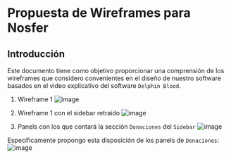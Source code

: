 # Propuesta de Wireframes para Nosfer

## Introducción

Este documento tiene como objetivo proporcionar una comprensión de los wireframes que considero convenientes en el diseño de nuestro software basados en el video explicativo del software ```Delphin Blood```.

1. Wireframe 1
   ![image](https://github.com/nosfer-fisi/nosfer/assets/125885880/fe805bd0-d3ef-4adb-84ef-d36034d839d8.png)
   
2. Wireframe 1 con el sidebar retraído
![image](https://github.com/nosfer-fisi/nosfer/assets/125885880/1c1e9dbf-d9ab-4889-95d3-9b4961dd79d6.png)

3. Panels con los que contará la sección ```Donaciones``` del ```Sidebar```
![image](https://github.com/nosfer-fisi/nosfer/assets/125885880/6fc4b18e-1167-46b3-a800-59e101c2717e)

Específicamente propongo esta disposición de los panels de ```Donaciones```:
![image](https://github.com/nosfer-fisi/nosfer/assets/125885880/83761b0b-f2c3-4bdc-84c2-b1e1ef5648e9)


